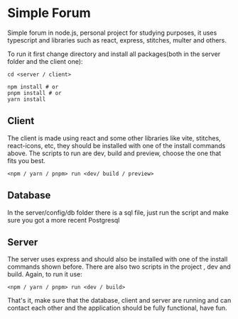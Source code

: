 # Simple Forum
Simple forum in node.js, personal project for studying purposes, it uses typescript and libraries such as react, express, stitches, multer and others.

To run it first change directory and install all packages(both in the server folder and the client one):

```
cd <server / client>
```
```
npm install # or
pnpm install # or
yarn install
```

## Client
The client is made using react and some other libraries like vite, stitches, react-icons, etc, they should be installed with one of the install commands above. The scripts to run are dev, build and preview, choose the one that fits you best.
```
<npm / yarn / pnpm> run <dev/ build / preview>
```
## Database
In the server/config/db folder there is a sql file, just run the script and make sure you got a more recent Postgresql

## Server
The server uses express and should also be installed with one of the install commands shown before. There are also two scripts in the project , dev and build.
Again, to run it use:
```
<npm / yarn / pnpm> run <dev / build>
```
That's it, make sure that the database, client and server are running and can contact each other and the application should be fully functional, have fun.
